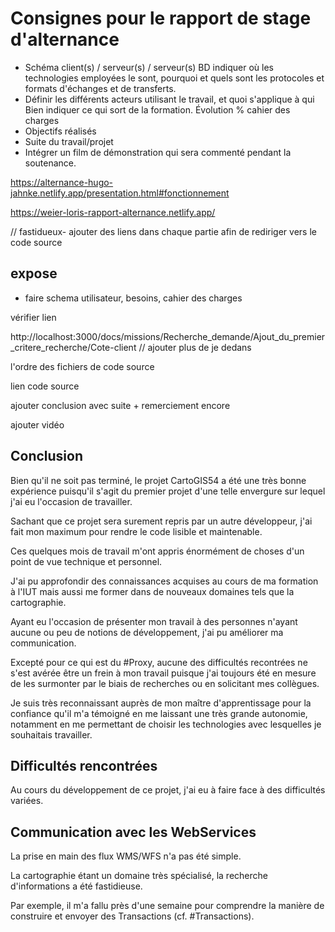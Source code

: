 # Consignes pour le rapport de stage d'alternance

- Schéma client(s) / serveur(s) / serveur(s) BD indiquer où les technologies employées le sont, pourquoi et quels sont les protocoles et formats d'échanges et de transferts.
- Définir les différents acteurs utilisant le travail, et quoi s'applique à qui
Bien indiquer ce qui sort de la formation.
Évolution % cahier des charges
- Objectifs réalisés
- Suite du travail/projet
- Intégrer un film de démonstration qui sera commenté pendant la soutenance.

https://alternance-hugo-jahnke.netlify.app/presentation.html#fonctionnement

https://weier-loris-rapport-alternance.netlify.app/

// fastidueux- ajouter des liens dans chaque partie afin de rediriger vers le code source

## expose

- faire schema utilisateur, besoins, cahier des charges

vérifier lien

http://localhost:3000/docs/missions/Recherche_demande/Ajout_du_premier_critere_recherche/Cote-client // ajouter plus de je dedans

l'ordre des fichiers de code source 

lien code source

ajouter conclusion avec suite + remerciement encore

ajouter vidéo

## Conclusion

Bien qu'il ne soit pas terminé, le projet CartoGIS54 a été une très bonne expérience puisqu'il s'agit du premier projet d'une telle envergure sur lequel j'ai eu l'occasion de travailler.

Sachant que ce projet sera surement repris par un autre développeur, j'ai fait mon maximum pour rendre le code lisible et maintenable.

Ces quelques mois de travail m'ont appris énormément de choses d'un point de vue technique et personnel.

J'ai pu approfondir des connaissances acquises au cours de ma formation à l'IUT mais aussi me former dans de nouveaux domaines tels que la cartographie.

Ayant eu l'occasion de présenter mon travail à des personnes n'ayant aucune ou peu de notions de développement, j'ai pu améliorer ma communication.

Excepté pour ce qui est du #Proxy, aucune des difficultés recontrées ne s'est avérée être un frein à mon travail puisque j'ai toujours été en mesure de les surmonter par le biais de recherches ou en solicitant mes collègues.

Je suis très reconnaissant auprès de mon maître d'apprentissage pour la confiance qu'il m'a témoigné en me laissant une très grande autonomie, notamment en me permettant de choisir les technologies avec lesquelles je souhaitais travailler.

## Difficultés rencontrées

Au cours du développement de ce projet, j'ai eu à faire face à des difficultés variées.

## Communication avec les WebServices

La prise en main des flux WMS/WFS n'a pas été simple.

La cartographie étant un domaine très spécialisé, la recherche d'informations a été fastidieuse.

Par exemple, il m'a fallu près d'une semaine pour comprendre la manière de construire et envoyer des Transactions (cf. #Transactions).
